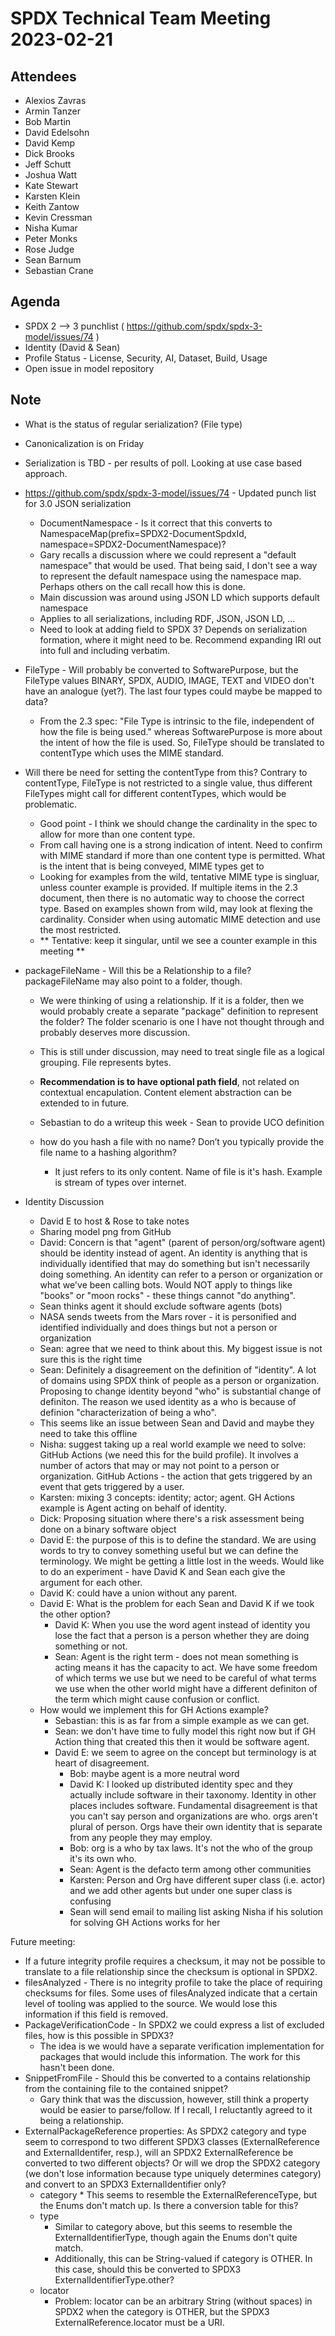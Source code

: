 # SPDX Technical Team Meeting 2023-02-21

## Attendees
* Alexios Zavras
* Armin Tanzer
* Bob Martin
* David Edelsohn
* David Kemp
* Dick Brooks 
* Jeff Schutt
* Joshua Watt
* Kate Stewart
* Karsten Klein
* Keith Zantow
* Kevin Cressman
* Nisha Kumar
* Peter Monks
* Rose Judge
* Sean Barnum
* Sebastian Crane

## Agenda
* SPDX 2 --> 3 punchlist ( https://github.com/spdx/spdx-3-model/issues/74 )
* Identity (David & Sean) 
* Profile Status - License, Security, AI, Dataset, Build, Usage
* Open issue in model repository

## Note
* What is the status of regular serialization? (File type)
* Canonicalization is on Friday
* Serialization is TBD - per results of poll.   Looking at use case based approach. 

* https://github.com/spdx/spdx-3-model/issues/74 - Updated punch list for 3.0 JSON serialization
  * DocumentNamespace - Is it correct that this converts to NamespaceMap(prefix=SPDX2-DocumentSpdxId, namespace=SPDX2-DocumentNamespace)?
   * Gary recalls a discussion where we could represent a "default namespace" that would be used. That being said, I don't see a way to represent the default namespace using the namespace map. Perhaps others on the call recall how this is done.
   * Main discussion was around using JSON LD which supports default namespace
   * Applies to all serializations, including RDF, JSON, JSON LD, ...
   * Need to look at adding field to SPDX 3?   Depends on serialization formation, where it might need to be.   Recommend expanding IRI out into full and including verbatim. 

* FileType - Will probably be converted to SoftwarePurpose, but the FileType values BINARY, SPDX, AUDIO, IMAGE, TEXT and VIDEO don't have an analogue (yet?). The last four types could maybe be mapped to data?
   * From the 2.3 spec: "File Type is intrinsic to the file, independent of how the file is being used." whereas SoftwarePurpose is more about the intent of how the file is used. So, FileType should be translated to contentType which uses the MIME standard.
   
* Will there be need for setting the contentType from this? Contrary to contentType, FileType is not restricted to a single value, thus different FileTypes might call for different contentTypes, which would be problematic.
   * Good point - I think we should change the cardinality in the spec to allow for more than one content type.
   * From call having one is a strong indication of intent.   Need to confirm with MIME standard if more than one content type is permitted.  What is the intent that is being conveyed,  MIME types get to 
   * Looking for examples from the wild,  tentative MIME type is singluar, unless counter example is provided.    If multiple items in the 2.3 document, then there is no automatic way to choose the correct type.   Based on examples shown from wild, may look at flexing the cardinality.   Consider when using automatic MIME detection and use the most restricted.  
   * ** Tentative:  keep it singular, until we see a counter example in this meeting **

* packageFileName - Will this be a Relationship to a file? packageFileName may also point to a folder, though.
   * We were thinking of using a relationship. If it is a folder, then we would probably create a separate "package" definition to represent the folder? The folder scenario is one I have not thought through and probably deserves more discussion.
   * This is still under discussion,  may need to treat single file as a logical grouping.  File represents bytes.
   * **Recommendation is to have optional path field**, not related on contextual encapulation.  Content element abstraction can be extended to in future. 
   
   * Sebastian to do a writeup this week - Sean to provide UCO definition
   * how do you hash a file with no name? Don’t you typically provide the file name to a hashing algorithm?   
      * It just refers to its only content.   Name of file is it's hash.   Example is stream of types over internet. 
      
* Identity Discussion
    * David E to host & Rose to take notes
    * Sharing model png from GitHub
    * David: Concern is that "agent" (parent of person/org/software agent) should be identity instead of agent. An identity is anything that is individually identified that may do something but isn't necessarily doing something. An identity can refer to a person or organization or what we've been calling bots. Would NOT apply to things like "books" or "moon rocks" - these things cannot "do anything".
    * Sean thinks agent it should exclude software agents (bots)
    * NASA sends tweets from the Mars rover - it is personified and identified individually and does things but not a person or organization
    * Sean: agree that we need to think about this. My biggest issue is not sure this is the right time
    * Sean: Definitely a disagreement on the definition of "identity". A lot of domains using SPDX think of people as a person or organization. Proposing to change identity beyond "who" is substantial change of definiton. The reason we used identity as a who is because of definion "characterization of being a who".
    * This seems like an issue between Sean and David and maybe they need to take this offline
    * Nisha: suggest taking up a real world example we need to solve: GitHub Actions (we need this for the build profile). It involves a number of actors that may or may not point to a person or organization. GitHub Actions - the action that gets triggered by an event that gets triggered by a user.
    * Karsten: mixing 3 concepts: identity; actor; agent. GH Actions example is Agent acting on behalf of identity.
    * Dick: Proposing situation where there's a risk assessment being done on a binary software object
    * David E: the purpose of this is to define the standard. We are using words to try to convey something useful but we can define the terminology. We might be getting a little lost in the weeds. Would like to do an experiment - have David K and Sean each give the argument for each other.
    * David K: could have a union without any parent.
    * David E: What is the problem for each Sean and David K if we took the other option?
      * David K: When you use the word agent instead of identity you lose the fact that a person is a person whether they are doing something or not.
      * Sean: Agent is the right term - does not mean something is acting means it has the capacity to act. We have some freedom of which terms we use but we need to be careful of what terms we use when the other world might have a different definiton of the term which might cause confusion or conflict.
  * How would we implement this for GH Actions example?
    * Sebastian: this is as far from a simple example as we can get.
    * Sean: we don't have time to fully model this right now but if GH Action thing that created this then it would be software agent.
    * David E: we seem to agree on the concept but terminology is at heart of disagreement. 
      * Bob: maybe agent is a more neutral word
      * David K: I looked up distributed identity spec and they actually include software in their taxonomy. Identity in other places includes software. Fundamental disagreement is that you can't say person and organizations are who. orgs aren't plural of person. Orgs have their own identity that is separate from any people they may employ.
      * Bob: org is a who by tax laws. It's not the who of the group it's its own who.
      * Sean: Agent is the defacto term among other communities
      * Karsten: Person and Org have different super class (i.e. actor) and we add other agents but under one super class is confusing
      * Sean will send email to mailing list asking Nisha if his solution for solving GH Actions works for her



Future meeting:

* If a future integrity profile requires a checksum, it may not be possible to translate to a file relationship since the checksum is optional in SPDX2.  
* filesAnalyzed - There is no integrity profile to take the place of requiring checksums for files. Some uses of filesAnalyzed indicate that a certain level of tooling was applied to the source. We would lose this information if this field is removed.
* PackageVerificationCode - In SPDX2 we could express a list of excluded files, how is this possible in SPDX3?
   * The idea is we would have a separate verification implementation for packages that would include this information. The work for this hasn't been done.
* SnippetFromFile - Should this be converted to a contains relationship from the containing file to the contained snippet?
   * Gary think that was the discussion, however, still think a property would be easier to parse/follow. If I recall, I reluctantly agreed to it being a relationship.
* ExternalPackageReference properties:
As SPDX2 category and type seem to correspond to two different SPDX3 classes (ExternalReference and ExternalIdentifer, resp.), will an SPDX2 ExternalReference be converted to two different objects? Or will we drop the SPDX2 category (we don't lose information because type uniquely determines category) and convert to an SPDX3 ExternalIdentifier only?
     *  category 
       * This seems to resemble the ExternalReferenceType, but the Enums don't match up. Is there a conversion table for this?
    *  type 
        * Similar to category above, but this seems to resemble the ExternalIdentifierType, though again the Enums don't quite match.
        * Additionally, this can be String-valued if category is OTHER. In this case, should this be converted to SPDX3 ExternalIdentifierType.other?
   *  locator 
      * Problem: locator can be an arbitrary String (without spaces) in SPDX2 when the category is OTHER, but the SPDX3 ExternalReference.locator must be a URI.
      
